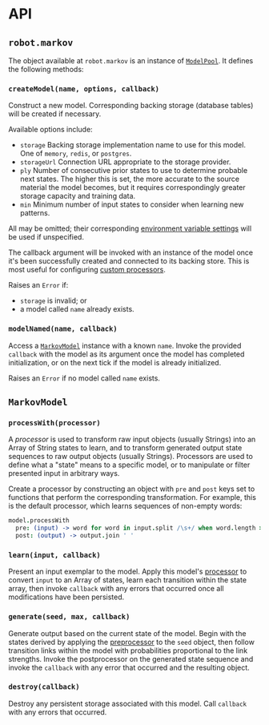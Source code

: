 # API

## `robot.markov`

The object available at `robot.markov` is an instance of [`ModelPool`](../src/model-pool.coffee). It defines the following methods:

### `createModel(name, options, callback)`

Construct a new model. Corresponding backing storage (database tables) will be created if necessary.

Available options include:

* `storage` Backing storage implementation name to use for this model. One of `memory`, `redis`, or `postgres`.
* `storageUrl` Connection URL appropriate to the storage provider.
* `ply` Number of consecutive prior states to use to determine probable next states. The higher this is set, the more accurate to the source material the model becomes, but it requires correspondingly greater storage capacity and training data.
* `min` Minimum number of input states to consider when learning new patterns.

All may be omitted; their corresponding [environment variable settings](../README.md#configuration) will be used if unspecified.

The callback argument will be invoked with an instance of the model once it's been successfully created and connected to its backing store. This is most useful for configuring [custom processors](#processwithprocessor).

Raises an `Error` if:

* `storage` is invalid; or
* a model called `name` already exists.

### `modelNamed(name, callback)`

Access a [`MarkovModel`](#markovmodel) instance with a known `name`. Invoke the provided `callback` with the model as its argument once the model has completed initialization, or on the next tick if the model is already initialized.

Raises an `Error` if no model called `name` exists.

## `MarkovModel`

### `processWith(processor)`

A _processor_ is used to transform raw input objects (usually Strings) into an Array of String states to learn, and to transform generated output state sequences to raw output objects (usually Strings). Processors are used to define what a "state" means to a specific model, or to manipulate or filter presented input in arbitrary ways.

Create a processor by constructing an object with `pre` and `post` keys set to functions that perform the corresponding transformation. For example, this is the default processor, which learns sequences of non-empty words:

```coffee
model.processWith
  pre: (input) -> word for word in input.split /\s+/ when word.length > 0
  post: (output) -> output.join ' '
```

### `learn(input, callback)`

Present an input exemplar to the model. Apply this model's [processor](#processwithprocessor) to convert `input` to an Array of states, learn each transition within the state array, then invoke `callback` with any errors that occurred once all modifications have been persisted.

### `generate(seed, max, callback)`

Generate output based on the current state of the model. Begin with the states derived by applying the [preprocessor](#processwithprocessor) to the `seed` object, then follow transition links within the model with probabilities proportional to the link strengths. Invoke the postprocessor on the generated state sequence and invoke the `callback` with any error that occurred and the resulting object.

### `destroy(callback)`

Destroy any persistent storage associated with this model. Call `callback` with any errors that occurred.
